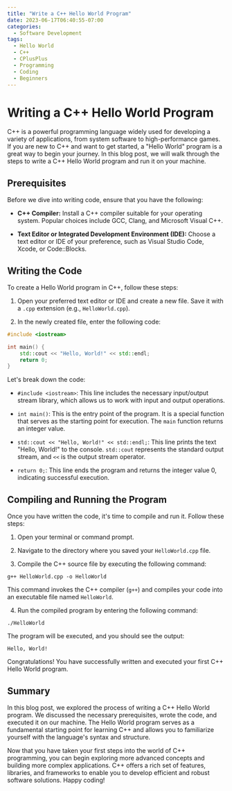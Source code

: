 ```yaml
---
title: "Write a C++ Hello World Program"
date: 2023-06-17T06:40:55-07:00
categories:
  - Software Development
tags:
  - Hello World
  - C++
  - CPlusPlus
  - Programming
  - Coding
  - Beginners
---
```


# Writing a C++ Hello World Program

C++ is a powerful programming language widely used for developing a variety of applications, from system software to high-performance games. If you are new to C++ and want to get started, a "Hello World" program is a great way to begin your journey. In this blog post, we will walk through the steps to write a C++ Hello World program and run it on your machine.

## Prerequisites

Before we dive into writing code, ensure that you have the following:

- **C++ Compiler:** Install a C++ compiler suitable for your operating system. Popular choices include GCC, Clang, and Microsoft Visual C++.

- **Text Editor or Integrated Development Environment (IDE):** Choose a text editor or IDE of your preference, such as Visual Studio Code, Xcode, or Code::Blocks.

## Writing the Code

To create a Hello World program in C++, follow these steps:

1. Open your preferred text editor or IDE and create a new file. Save it with a `.cpp` extension (e.g., `HelloWorld.cpp`).

2. In the newly created file, enter the following code:

```cpp
#include <iostream>

int main() {
    std::cout << "Hello, World!" << std::endl;
    return 0;
}
```

<script async src="https://pagead2.googlesyndication.com/pagead/js/adsbygoogle.js"></script>
<!-- cpa -->
<ins class="adsbygoogle"
     style="display:block"
     data-ad-client="ca-pub-2843564932689995"
     data-ad-slot="3526097725"
     data-ad-format="auto"
     data-full-width-responsive="true"></ins>
<script>
     (adsbygoogle = window.adsbygoogle || []).push({});
</script>

Let's break down the code:

- `#include <iostream>`: This line includes the necessary input/output stream library, which allows us to work with input and output operations.

- `int main()`: This is the entry point of the program. It is a special function that serves as the starting point for execution. The `main` function returns an integer value.

- `std::cout << "Hello, World!" << std::endl;`: This line prints the text "Hello, World!" to the console. `std::cout` represents the standard output stream, and `<<` is the output stream operator.

- `return 0;`: This line ends the program and returns the integer value 0, indicating successful execution.

## Compiling and Running the Program

Once you have written the code, it's time to compile and run it. Follow these steps:

1. Open your terminal or command prompt.

2. Navigate to the directory where you saved your `HelloWorld.cpp` file.

3. Compile the C++ source file by executing the following command:

```
g++ HelloWorld.cpp -o HelloWorld
```

This command invokes the C++ compiler (`g++`) and compiles your code into an executable file named `HelloWorld`.

4. Run the compiled program by entering the following command:

```
./HelloWorld
```

The program will be executed, and you should see the output:

```
Hello, World!
```

Congratulations! You have successfully written and executed your first C++ Hello World program.

## Summary

In this blog post, we explored the process of writing a C++ Hello World program. We discussed the necessary prerequisites, wrote the code, and executed it on our machine. The Hello World program serves as a fundamental starting point for learning C++ and allows you to familiarize yourself with the language's syntax and structure.

Now that you have taken your first steps into the world of C++ programming, you can begin exploring more advanced concepts and building more complex applications. C++ offers a rich set of features, libraries, and frameworks to enable you to develop efficient and robust software solutions. Happy coding!

